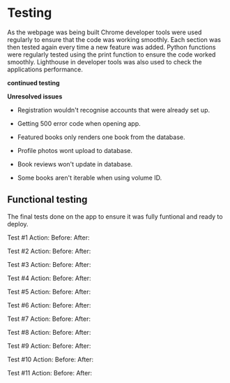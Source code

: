 # Testing
As the webpage was being built Chrome developer tools were used regularly to ensure that the code was working smoothly. Each section was then tested again every time a new feature was added. Python functions were regularly tested using the print function to ensure the code worked smoothly. Lighthouse in developer tools was also used to check the applications performance.

**continued testing**


**Unresolved issues**
* Registration wouldn't recognise accounts that were already set up.

* Getting 500 error code when opening app.

* Featured books only renders one book from the database.

* Profile photos wont upload to database.

* Book reviews won't update in database.

* Some books aren't iterable when using volume ID.


## Functional testing

The final tests done on the app to ensure it was fully funtional and ready to deploy.

Test #1
Action:
Before:
After:

Test #2
Action:
Before:
After:

Test #3
Action:
Before:
After:

Test #4
Action:
Before:
After:

Test #5
Action:
Before:
After:

Test #6
Action:
Before:
After:

Test #7
Action:
Before:
After:

Test #8
Action:
Before:
After:

Test #9
Action:
Before:
After:

Test #10
Action:
Before:
After:

Test #11
Action:
Before:
After:
